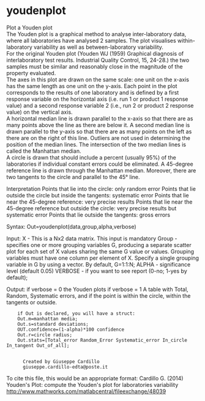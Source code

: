 # youdenplot
Plot a Youden plot<br/>
The Youden plot is a graphical method to analyse inter-laboratory data,
where all laboratories have analysed 2 samples. The plot visualises
within-laboratory variability as well as between-laboratory variability.  
For the original Youden plot (Youden WJ (1959) Graphical diagnosis of
interlaboratory test results. Industrial Quality Control, 15, 24-28.) the
two  samples must be similar and reasonably close in the magnitude of the
property evaluated.  
The axes in this plot are drawn on the same scale: one unit on the x-axis
has the same length as one unit on the y-axis. 
Each point in the plot corresponds to the results of one laboratory and
is defined by a first response variable on the horizontal axis (i.e. run
1 or product 1 response value) and a second response variable 2 (i.e.,
run 2 or product 2 response value) on the vertical axis.   
A horizontal median line is drawn parallel to the x-axis so that there
are as many points above the line as there are below it. A second median
line is drawn parallel to the y-axis so that there are as many points on
the left as there are on the right of this line. Outliers are not used in
determining the position of the median lines. The intersection of the two
median lines is called the Manhattan median.     
A circle is drawn that should include a percent (usually 95%) of the
laboratories if individual constant errors could be eliminated. 
A 45-degree reference line is drawn through the Manhattan median.
Moreover, there are two tangents to the circle and parallel to the 45°
line.

Interpretation
Points that lie into the circle: only random error
Points that lie outside the circle but inside the tangents: systematic error
Points that lie near the 45-degree reference: very precise results 
Points that lie near the 45-degree reference but outside the circle: very precise results but systematic error
Points that lie outside the tangents: gross errors

Syntax: Out=youdenplot(data,group,alpha,verbose)

Input: X - This is a Nx2 data matrix. This input is mandatory
       Group - specifies one or more grouping variables G, producing a
       separate scatter plot for each set of X values sharing the same G
       value or values. Grouping variables must have one column per element
       of X. Specify a single grouping variable in G by using a vector.
       By default, G=1:1:N;
       ALPHA - significance level (default 0.05)
       VERBOSE - if you want to see report (0-no; 1-yes by default);

Output: if verbose = 0
        the Youden plots
        if verbose = 1
        A table with Total, Random, Systematic errors, and if the point
        is within the circle, within the tangents or outside.
        
        if Out is declared, you will have a struct:
        Out.m=manhattan media;
        Out.s=standard deviations;
        OUT.confidence=(1-alpha)*100 confidence 
        Out.r=circle radius;
        Out.stats=[Total_error Random_Error Systematic_error In_circle In_tangent Out_of_all];


          Created by Giuseppe Cardillo
          giuseppe.cardillo-edta@poste.it

To cite this file, this would be an appropriate format:
Cardillo G. (2014) Youden's Plot: compute the Youden's plot for laboratories variability
http://www.mathworks.com/matlabcentral/fileexchange/48039
